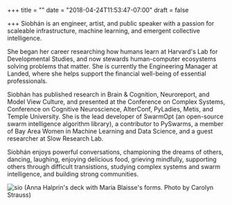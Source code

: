 +++
title = ""
date = "2018-04-24T11:53:47-07:00"
draft = false

+++
Siobhán is an engineer, artist, and public speaker with a passion for 
scaleable infrastructure, machine learning, and emergent collective intelligence.

She began her career researching how humans learn at Harvard's Lab for
Developmental Studies, and now stewards human-computer ecosystems 
solving problems that matter. She is currently the Engineering Manager at Landed, 
where she helps support the financial well-being of essential professionals.

Siobhán has published research in Brain & Cognition, Neuroreport, and
Model View Culture, and presented at the Conference on Complex Systems,
Conference on Cognitive Neuroscience, AlterConf, PyLadies, Metis, and
Temple University. She is the lead developer of SwarmOpt (an open-source swarm 
intelligence algorithm library), a contributor to PySwarms, a member of Bay Area 
Women in Machine Learning and Data Science, and a guest researcher at Slow Research Lab.

Siobhán enjoys powerful conversations, championing the dreams of others, dancing,
laughing, enjoying delicious food, grieving mindfully, supporting others through
difficult transistions, studying complex systems and swarm intelligence, and 
building strong communities.

![sio](skc_blaisse.jpg)
(Anna Halprin's deck with Maria Blaisse's forms. Photo by Carolyn Strauss)
